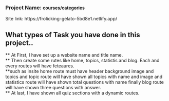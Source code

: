 <h3>Project Name: <small>courses/categories</small></h3>
Site link: https://frolicking-gelato-5bd8e1.netlify.app/
<h2>What types of Task you have done in this project..</h2>
** At First, I have set up a website name and title name.<br/>
** Then create some rutes like home, topics, statistis and blog. Each and every routes will have feteaures.<br/>
**such as insite home route must have header background image and topics and topic route will have shown all topics with name and image and statistics route will have shown total questions with name finally blog route will have shown three questions with answer.<br/>
** At last, I have shown all quiz sections with a dynamic routes.